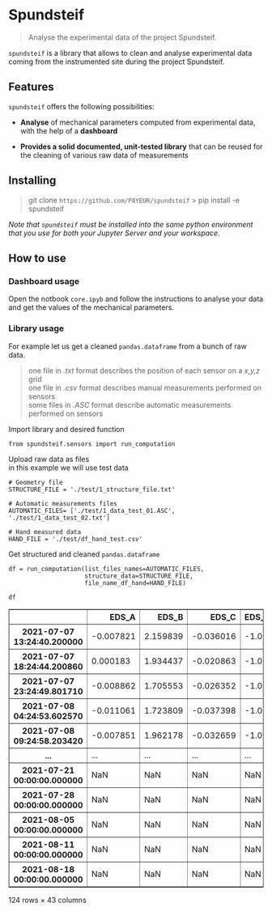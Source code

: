 # Spundsteif



> Analyse the experimental data of the project Spundsteif.

`spundsteif` is a library that allows to clean and analyse experimental data coming from the instrumented site during the project Spundsteif.

## Features


`spundsteif` offers the following possibilities:  

+ **Analyse** of mechanical parameters computed from experimental data, with the help of a **dashboard**

+ **Provides a solid documented, unit-tested library** that can be reused for the cleaning of various raw data of measurements

## Installing

> git clone `https://github.com/PAYEUR/spundsteif`  > pip install -e spundsteif

*Note that `spundsteif` must be installed into the same python environment that you use for both your Jupyter Server and your workspace.*

## How to use

### Dashboard usage

Open the notbook `core.ipyb` and follow the instructions to analyse your data and get the values of the mechanical parameters.

### Library usage

For example let us get a cleaned `pandas.dataframe` from a bunch of raw data.
> one file in *.txt* format describes the position of each sensor on a *x,y,z* grid  
> one file in *.csv* format describes manual measurements performed on sensors  
> some files in *.ASC* format describe automatic measurements performed on sensors



Import library and desired function

```
from spundsteif.sensors import run_computation
```

Upload raw data as files  
in this example we will use test data

```
# Geometry file
STRUCTURE_FILE = './test/1_structure_file.txt'

# Automatic measurements files
AUTOMATIC_FILES= ['./test/1_data_test_01.ASC', './test/1_data_test_02.txt']

# Hand measured data
HAND_FILE = './test/df_hand_test.csv'
```

Get structured and cleaned `pandas.dataframe`

```
df = run_computation(list_files_names=AUTOMATIC_FILES,
                     structure_data=STRUCTURE_FILE, 
                     file_name_df_hand=HAND_FILE)
```

```
df
```




<div>
<style scoped>
    .dataframe tbody tr th:only-of-type {
        vertical-align: middle;
    }

    .dataframe tbody tr th {
        vertical-align: top;
    }

    .dataframe thead th {
        text-align: right;
    }
</style>
<table border="1" class="dataframe">
  <thead>
    <tr style="text-align: right;">
      <th></th>
      <th>EDS_A</th>
      <th>EDS_B</th>
      <th>EDS_C</th>
      <th>EDS_D</th>
      <th>EDS_E</th>
      <th>EDS_F</th>
      <th>EDS_G</th>
      <th>Temp_a</th>
      <th>Temp_b</th>
      <th>EH11</th>
      <th>EV12</th>
      <th>EH21</th>
      <th>EV22</th>
      <th>EV23</th>
      <th>EV31</th>
      <th>EV32</th>
      <th>EV33</th>
      <th>VH11</th>
      <th>W12</th>
      <th>VH21</th>
      <th>W22</th>
      <th>VH31</th>
      <th>W32</th>
      <th>EH12</th>
      <th>EH13</th>
      <th>EH22</th>
      <th>EH23</th>
      <th>EH32</th>
      <th>EH33</th>
      <th>EV11</th>
      <th>EV21</th>
      <th>VH12</th>
      <th>VH13</th>
      <th>VH22</th>
      <th>VH23</th>
      <th>VH32</th>
      <th>VH33</th>
      <th>W11</th>
      <th>W13</th>
      <th>W21</th>
      <th>W23</th>
      <th>W31</th>
      <th>W33</th>
    </tr>
  </thead>
  <tbody>
    <tr>
      <th>2021-07-07 13:24:40.200000</th>
      <td>-0.007821</td>
      <td>2.159839</td>
      <td>-0.036016</td>
      <td>-1.0</td>
      <td>0.012440</td>
      <td>-6.198071</td>
      <td>0.020038</td>
      <td>12.34039</td>
      <td>18.53559</td>
      <td>0.004134</td>
      <td>0.003226</td>
      <td>0.005147</td>
      <td>0.004189</td>
      <td>0.004093</td>
      <td>0.004815</td>
      <td>0.005774</td>
      <td>0.005584</td>
      <td>0.042620</td>
      <td>-0.000722</td>
      <td>0.042329</td>
      <td>0.004415</td>
      <td>0.005715</td>
      <td>-0.023867</td>
      <td>NaN</td>
      <td>NaN</td>
      <td>NaN</td>
      <td>NaN</td>
      <td>NaN</td>
      <td>NaN</td>
      <td>NaN</td>
      <td>NaN</td>
      <td>NaN</td>
      <td>NaN</td>
      <td>NaN</td>
      <td>NaN</td>
      <td>NaN</td>
      <td>NaN</td>
      <td>NaN</td>
      <td>NaN</td>
      <td>NaN</td>
      <td>NaN</td>
      <td>NaN</td>
      <td>NaN</td>
    </tr>
    <tr>
      <th>2021-07-07 18:24:44.200860</th>
      <td>0.000183</td>
      <td>1.934437</td>
      <td>-0.020863</td>
      <td>-1.0</td>
      <td>0.019554</td>
      <td>-6.212432</td>
      <td>0.030182</td>
      <td>12.36769</td>
      <td>18.45851</td>
      <td>0.004182</td>
      <td>0.003267</td>
      <td>0.005185</td>
      <td>0.004286</td>
      <td>0.004040</td>
      <td>0.004915</td>
      <td>0.005817</td>
      <td>0.005630</td>
      <td>0.042619</td>
      <td>-0.000651</td>
      <td>0.042328</td>
      <td>0.004461</td>
      <td>0.005758</td>
      <td>-0.021864</td>
      <td>NaN</td>
      <td>NaN</td>
      <td>NaN</td>
      <td>NaN</td>
      <td>NaN</td>
      <td>NaN</td>
      <td>NaN</td>
      <td>NaN</td>
      <td>NaN</td>
      <td>NaN</td>
      <td>NaN</td>
      <td>NaN</td>
      <td>NaN</td>
      <td>NaN</td>
      <td>NaN</td>
      <td>NaN</td>
      <td>NaN</td>
      <td>NaN</td>
      <td>NaN</td>
      <td>NaN</td>
    </tr>
    <tr>
      <th>2021-07-07 23:24:49.801710</th>
      <td>-0.008862</td>
      <td>1.705553</td>
      <td>-0.026352</td>
      <td>-1.0</td>
      <td>0.010957</td>
      <td>-6.214493</td>
      <td>0.017809</td>
      <td>12.39935</td>
      <td>18.38660</td>
      <td>0.004136</td>
      <td>0.003212</td>
      <td>0.005134</td>
      <td>0.004263</td>
      <td>0.004086</td>
      <td>0.004900</td>
      <td>0.005769</td>
      <td>0.005586</td>
      <td>0.042619</td>
      <td>-0.000663</td>
      <td>0.042328</td>
      <td>0.004404</td>
      <td>0.005699</td>
      <td>-0.020916</td>
      <td>NaN</td>
      <td>NaN</td>
      <td>NaN</td>
      <td>NaN</td>
      <td>NaN</td>
      <td>NaN</td>
      <td>NaN</td>
      <td>NaN</td>
      <td>NaN</td>
      <td>NaN</td>
      <td>NaN</td>
      <td>NaN</td>
      <td>NaN</td>
      <td>NaN</td>
      <td>NaN</td>
      <td>NaN</td>
      <td>NaN</td>
      <td>NaN</td>
      <td>NaN</td>
      <td>NaN</td>
    </tr>
    <tr>
      <th>2021-07-08 04:24:53.602570</th>
      <td>-0.011061</td>
      <td>1.723809</td>
      <td>-0.037398</td>
      <td>-1.0</td>
      <td>0.008058</td>
      <td>-6.196866</td>
      <td>0.010308</td>
      <td>12.30714</td>
      <td>18.27804</td>
      <td>0.004134</td>
      <td>0.003200</td>
      <td>0.005123</td>
      <td>0.004283</td>
      <td>0.003924</td>
      <td>0.004914</td>
      <td>0.005763</td>
      <td>0.005582</td>
      <td>0.042621</td>
      <td>-0.000563</td>
      <td>0.042330</td>
      <td>0.004391</td>
      <td>0.005689</td>
      <td>-0.020005</td>
      <td>NaN</td>
      <td>NaN</td>
      <td>NaN</td>
      <td>NaN</td>
      <td>NaN</td>
      <td>NaN</td>
      <td>NaN</td>
      <td>NaN</td>
      <td>NaN</td>
      <td>NaN</td>
      <td>NaN</td>
      <td>NaN</td>
      <td>NaN</td>
      <td>NaN</td>
      <td>NaN</td>
      <td>NaN</td>
      <td>NaN</td>
      <td>NaN</td>
      <td>NaN</td>
      <td>NaN</td>
    </tr>
    <tr>
      <th>2021-07-08 09:24:58.203420</th>
      <td>-0.007851</td>
      <td>1.962178</td>
      <td>-0.032659</td>
      <td>-1.0</td>
      <td>0.011167</td>
      <td>-6.175929</td>
      <td>-0.058488</td>
      <td>12.36118</td>
      <td>18.17512</td>
      <td>0.004160</td>
      <td>0.003219</td>
      <td>0.005140</td>
      <td>0.004328</td>
      <td>0.003960</td>
      <td>0.004958</td>
      <td>0.005784</td>
      <td>0.005419</td>
      <td>0.042620</td>
      <td>-0.000595</td>
      <td>0.042329</td>
      <td>0.004408</td>
      <td>0.005704</td>
      <td>-0.019212</td>
      <td>NaN</td>
      <td>NaN</td>
      <td>NaN</td>
      <td>NaN</td>
      <td>NaN</td>
      <td>NaN</td>
      <td>NaN</td>
      <td>NaN</td>
      <td>NaN</td>
      <td>NaN</td>
      <td>NaN</td>
      <td>NaN</td>
      <td>NaN</td>
      <td>NaN</td>
      <td>NaN</td>
      <td>NaN</td>
      <td>NaN</td>
      <td>NaN</td>
      <td>NaN</td>
      <td>NaN</td>
    </tr>
    <tr>
      <th>...</th>
      <td>...</td>
      <td>...</td>
      <td>...</td>
      <td>...</td>
      <td>...</td>
      <td>...</td>
      <td>...</td>
      <td>...</td>
      <td>...</td>
      <td>...</td>
      <td>...</td>
      <td>...</td>
      <td>...</td>
      <td>...</td>
      <td>...</td>
      <td>...</td>
      <td>...</td>
      <td>...</td>
      <td>...</td>
      <td>...</td>
      <td>...</td>
      <td>...</td>
      <td>...</td>
      <td>...</td>
      <td>...</td>
      <td>...</td>
      <td>...</td>
      <td>...</td>
      <td>...</td>
      <td>...</td>
      <td>...</td>
      <td>...</td>
      <td>...</td>
      <td>...</td>
      <td>...</td>
      <td>...</td>
      <td>...</td>
      <td>...</td>
      <td>...</td>
      <td>...</td>
      <td>...</td>
      <td>...</td>
      <td>...</td>
    </tr>
    <tr>
      <th>2021-07-21 00:00:00.000000</th>
      <td>NaN</td>
      <td>NaN</td>
      <td>NaN</td>
      <td>NaN</td>
      <td>NaN</td>
      <td>NaN</td>
      <td>NaN</td>
      <td>NaN</td>
      <td>NaN</td>
      <td>NaN</td>
      <td>NaN</td>
      <td>NaN</td>
      <td>NaN</td>
      <td>NaN</td>
      <td>-0.005671</td>
      <td>NaN</td>
      <td>NaN</td>
      <td>NaN</td>
      <td>NaN</td>
      <td>NaN</td>
      <td>NaN</td>
      <td>NaN</td>
      <td>NaN</td>
      <td>NaN</td>
      <td>NaN</td>
      <td>-0.006620</td>
      <td>-0.00509</td>
      <td>NaN</td>
      <td>-0.005513</td>
      <td>-0.004670</td>
      <td>NaN</td>
      <td>-0.004198</td>
      <td>-0.002872</td>
      <td>-0.004110</td>
      <td>NaN</td>
      <td>-0.003165</td>
      <td>-0.005094</td>
      <td>-0.003556</td>
      <td>-0.004029</td>
      <td>-0.003539</td>
      <td>NaN</td>
      <td>NaN</td>
      <td>-0.004647</td>
    </tr>
    <tr>
      <th>2021-07-28 00:00:00.000000</th>
      <td>NaN</td>
      <td>NaN</td>
      <td>NaN</td>
      <td>NaN</td>
      <td>NaN</td>
      <td>NaN</td>
      <td>NaN</td>
      <td>NaN</td>
      <td>NaN</td>
      <td>NaN</td>
      <td>NaN</td>
      <td>NaN</td>
      <td>NaN</td>
      <td>NaN</td>
      <td>-0.005546</td>
      <td>NaN</td>
      <td>NaN</td>
      <td>NaN</td>
      <td>NaN</td>
      <td>NaN</td>
      <td>NaN</td>
      <td>NaN</td>
      <td>NaN</td>
      <td>NaN</td>
      <td>NaN</td>
      <td>-0.006407</td>
      <td>NaN</td>
      <td>-0.004910</td>
      <td>-0.005415</td>
      <td>-0.004631</td>
      <td>NaN</td>
      <td>-0.004140</td>
      <td>-0.002925</td>
      <td>-0.003981</td>
      <td>NaN</td>
      <td>-0.003050</td>
      <td>-0.004907</td>
      <td>NaN</td>
      <td>-0.003994</td>
      <td>NaN</td>
      <td>NaN</td>
      <td>NaN</td>
      <td>-0.004491</td>
    </tr>
    <tr>
      <th>2021-08-05 00:00:00.000000</th>
      <td>NaN</td>
      <td>NaN</td>
      <td>NaN</td>
      <td>NaN</td>
      <td>NaN</td>
      <td>NaN</td>
      <td>NaN</td>
      <td>NaN</td>
      <td>NaN</td>
      <td>NaN</td>
      <td>NaN</td>
      <td>NaN</td>
      <td>NaN</td>
      <td>NaN</td>
      <td>-0.005543</td>
      <td>NaN</td>
      <td>NaN</td>
      <td>NaN</td>
      <td>NaN</td>
      <td>NaN</td>
      <td>NaN</td>
      <td>NaN</td>
      <td>NaN</td>
      <td>NaN</td>
      <td>NaN</td>
      <td>-0.006422</td>
      <td>NaN</td>
      <td>-0.004897</td>
      <td>-0.005412</td>
      <td>-0.004662</td>
      <td>NaN</td>
      <td>-0.004126</td>
      <td>-0.002924</td>
      <td>-0.003975</td>
      <td>NaN</td>
      <td>-0.003100</td>
      <td>-0.004939</td>
      <td>NaN</td>
      <td>-0.004047</td>
      <td>NaN</td>
      <td>-0.003224</td>
      <td>NaN</td>
      <td>-0.004467</td>
    </tr>
    <tr>
      <th>2021-08-11 00:00:00.000000</th>
      <td>NaN</td>
      <td>NaN</td>
      <td>NaN</td>
      <td>NaN</td>
      <td>NaN</td>
      <td>NaN</td>
      <td>NaN</td>
      <td>NaN</td>
      <td>NaN</td>
      <td>NaN</td>
      <td>NaN</td>
      <td>NaN</td>
      <td>NaN</td>
      <td>NaN</td>
      <td>-0.005584</td>
      <td>NaN</td>
      <td>NaN</td>
      <td>NaN</td>
      <td>NaN</td>
      <td>NaN</td>
      <td>NaN</td>
      <td>NaN</td>
      <td>NaN</td>
      <td>NaN</td>
      <td>NaN</td>
      <td>-0.006485</td>
      <td>NaN</td>
      <td>-0.004922</td>
      <td>-0.005430</td>
      <td>-0.004804</td>
      <td>NaN</td>
      <td>-0.004316</td>
      <td>-0.003003</td>
      <td>-0.004073</td>
      <td>NaN</td>
      <td>-0.002577</td>
      <td>-0.005021</td>
      <td>NaN</td>
      <td>-0.004119</td>
      <td>NaN</td>
      <td>-0.003282</td>
      <td>NaN</td>
      <td>-0.004521</td>
    </tr>
    <tr>
      <th>2021-08-18 00:00:00.000000</th>
      <td>NaN</td>
      <td>NaN</td>
      <td>NaN</td>
      <td>NaN</td>
      <td>NaN</td>
      <td>NaN</td>
      <td>NaN</td>
      <td>NaN</td>
      <td>NaN</td>
      <td>NaN</td>
      <td>NaN</td>
      <td>NaN</td>
      <td>NaN</td>
      <td>NaN</td>
      <td>NaN</td>
      <td>NaN</td>
      <td>NaN</td>
      <td>NaN</td>
      <td>NaN</td>
      <td>NaN</td>
      <td>NaN</td>
      <td>NaN</td>
      <td>NaN</td>
      <td>NaN</td>
      <td>NaN</td>
      <td>-0.006408</td>
      <td>NaN</td>
      <td>-0.004904</td>
      <td>-0.005420</td>
      <td>-0.004828</td>
      <td>NaN</td>
      <td>-0.004390</td>
      <td>-0.002989</td>
      <td>-0.004282</td>
      <td>NaN</td>
      <td>-0.003140</td>
      <td>-0.004485</td>
      <td>NaN</td>
      <td>-0.004109</td>
      <td>NaN</td>
      <td>-0.003276</td>
      <td>NaN</td>
      <td>-0.004505</td>
    </tr>
  </tbody>
</table>
<p>124 rows × 43 columns</p>
</div>


